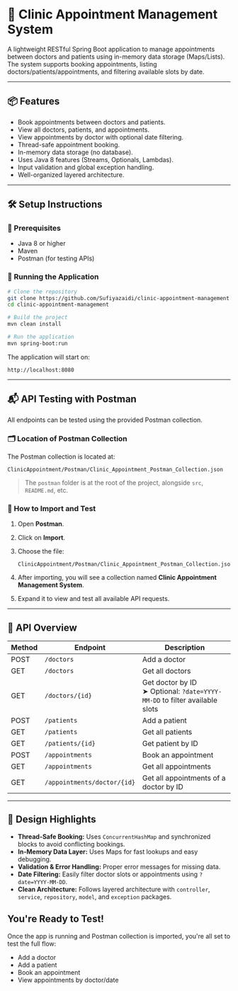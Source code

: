 # 🏥 Clinic Appointment Management System

A lightweight RESTful Spring Boot application to manage appointments between doctors and patients using in-memory data storage (Maps/Lists). The system supports booking appointments, listing doctors/patients/appointments, and filtering available slots by date.

---

## 📦 Features

- Book appointments between doctors and patients.
- View all doctors, patients, and appointments.
- View appointments by doctor with optional date filtering.
- Thread-safe appointment booking.
- In-memory data storage (no database).
- Uses Java 8 features (Streams, Optionals, Lambdas).
- Input validation and global exception handling.
- Well-organized layered architecture.

---

## 🛠️ Setup Instructions

### 🔧 Prerequisites

- Java 8 or higher
- Maven
- Postman (for testing APIs)

### 🚀 Running the Application

```bash
# Clone the repository
git clone https://github.com/Sufiyazaidi/clinic-appointment-management.git
cd clinic-appointment-management

# Build the project
mvn clean install

# Run the application
mvn spring-boot:run
````

The application will start on:

```
http://localhost:8080
```

---

## 📬 API Testing with Postman

All endpoints can be tested using the provided Postman collection.

### 🗂️ Location of Postman Collection

The Postman collection is located at:

```
ClinicAppointment/Postman/Clinic_Appointment_Postman_Collection.json
```

> The `postman` folder is at the root of the project, alongside `src`, `README.md`, etc.

### 🧪 How to Import and Test

1. Open **Postman**.
2. Click on **Import**.
3. Choose the file:

   ```
   ClinicAppointment/Postman/Clinic_Appointment_Postman_Collection.json
   ```
4. After importing, you will see a collection named **Clinic Appointment Management System**.
5. Expand it to view and test all available API requests.

---

## 📂 API Overview

| Method | Endpoint                    | Description                                                                    |
| ------ | --------------------------- | ------------------------------------------------------------------------------ |
| POST   | `/doctors`                  | Add a doctor                                                                   |
| GET    | `/doctors`                  | Get all doctors                                                                |
| GET    | `/doctors/{id}`             | Get doctor by ID <br> ➤ Optional: `?date=YYYY-MM-DD` to filter available slots |
| POST   | `/patients`                 | Add a patient                                                                  |
| GET    | `/patients`                 | Get all patients                                                               |
| GET    | `/patients/{id}`            | Get patient by ID                                                              |
| POST   | `/appointments`             | Book an appointment                                                            |
| GET    | `/appointments`             | Get all appointments                                                           |
| GET    | `/appointments/doctor/{id}` | Get all appointments of a doctor by ID                                         |

---

## 🧠 Design Highlights

* **Thread-Safe Booking:** Uses `ConcurrentHashMap` and synchronized blocks to avoid conflicting bookings.
* **In-Memory Data Layer:** Uses Maps for fast lookups and easy debugging.
* **Validation & Error Handling:** Proper error messages for missing data.
* **Date Filtering:** Easily filter doctor slots or appointments using `?date=YYYY-MM-DD`.
* **Clean Architecture:** Follows layered architecture with `controller`, `service`, `repository`, `model`, and `exception` packages.


##  You're Ready to Test!

Once the app is running and Postman collection is imported, you're all set to test the full flow:

* Add a doctor
* Add a patient
* Book an appointment
* View appointments by doctor/date



